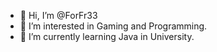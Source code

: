 - 👋 Hi, I’m @ForFr33
- 👀 I’m interested in Gaming and Programming.
- 🌱 I’m currently learning Java in University.


<!---
ForFr33/ForFr33 is a ✨ special ✨ repository because its `README.md` (this file) appears on your GitHub profile.
You can click the Preview link to take a look at your changes.
--->

